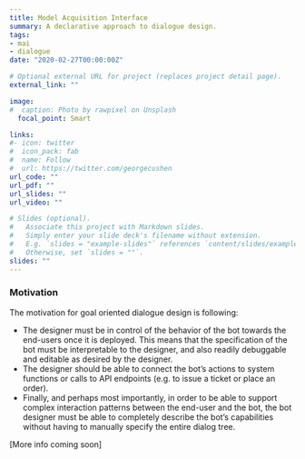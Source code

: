 ```yaml
---
title: Model Acquisition Interface
summary: A declarative approach to dialogue design.
tags:
- mai
- dialogue
date: "2020-02-27T00:00:00Z"

# Optional external URL for project (replaces project detail page).
external_link: ""

image:
#  caption: Photo by rawpixel on Unsplash
  focal_point: Smart

links:
#- icon: twitter
#  icon_pack: fab
#  name: Follow
#  url: https://twitter.com/georgecushen
url_code: ""
url_pdf: ""
url_slides: ""
url_video: ""

# Slides (optional).
#   Associate this project with Markdown slides.
#   Simply enter your slide deck's filename without extension.
#   E.g. `slides = "example-slides"` references `content/slides/example-slides.md`.
#   Otherwise, set `slides = ""`.
slides: ""
---
```


### Motivation

The motivation for goal oriented dialogue design is following:
* The designer must be in control of the behavior of the bot towards the end-users once it is deployed. This means that the specification of the bot must be interpretable to the designer, and also readily debuggable and editable as desired by the designer.
* The designer should be able to connect the bot’s actions to system functions or calls to API endpoints (e.g. to issue a ticket or place an order).
* Finally, and perhaps most importantly, in order to be able to support complex interaction patterns between the end-user and the bot, the bot designer must be able to completely describe the bot’s capabilities without having to manually specify the entire dialog tree.

[More info coming soon]
